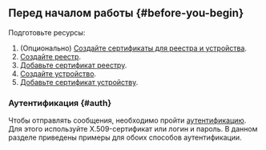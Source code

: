 ## Перед началом работы {#before-you-begin}

Подготовьте ресурсы:
1. (Опционально) [Создайте сертификаты для реестра и устройства](../../iot-core/operations/certificates/create-certificates.md).
1. [Создайте реестр](../../iot-core/operations/registry/registry-create.md).
1. [Добавьте сертификат реестру](../../iot-core/operations/certificates/registry-certificates.md#add-cert).
1. [Создайте устройство](../../iot-core/operations/device/device-create.md).
1. [Добавьте сертификат устройству](../../iot-core/operations/certificates/device-certificates.md#add-cert).

### Аутентификация {#auth}

Чтобы отправлять сообщения, необходимо пройти [аутентификацию](../../iot-core/concepts/authorization.md). Для этого используйте X.509-сертификат или логин и пароль. В данном разделе приведены примеры для обоих способов аутентификации.
